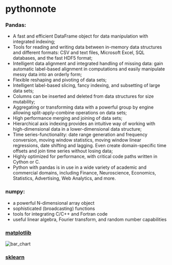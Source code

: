 # pythonnote

### Pandas:  
- A fast and efficient DataFrame object for data manipulation with integrated indexing;  
- Tools for reading and writing data between in-memory data structures and different formats: CSV and text files, Microsoft Excel, SQL databases, and the fast HDF5 format;  
- Intelligent data alignment and integrated handling of missing data: gain automatic label-based alignment in computations and easily manipulate messy data into an orderly form;  
- Flexible reshaping and pivoting of data sets;  
- Intelligent label-based slicing, fancy indexing, and subsetting of large data sets;  
- Columns can be inserted and deleted from data structures for size mutability;  
- Aggregating or transforming data with a powerful group by engine allowing split-apply-combine operations on data sets;  
- High performance merging and joining of data sets;  
- Hierarchical axis indexing provides an intuitive way of working with high-dimensional data in a lower-dimensional data structure;  
- Time series-functionality: date range generation and frequency conversion, moving window statistics, moving window linear regressions, date shifting and lagging. Even create domain-specific time offsets and join time series without losing data;  
- Highly optimized for performance, with critical code paths written in Cython or C.  
- Python with pandas is in use in a wide variety of academic and commercial domains, including Finance, Neuroscience, Economics, Statistics, Advertising, Web Analytics, and more.  


### numpy:  
- a powerful N-dimensional array object  
- sophisticated (broadcasting) functions  
- tools for integrating C/C++ and Fortran code  
- useful linear algebra, Fourier transform, and random number capabilities  


### [matplotlib](https://matplotlib.org/)  
![bar_chart](https://matplotlib.org/_images/sphx_glr_barchart_001.png)

### [sklearn](https://scikit-learn.org/stable/)
